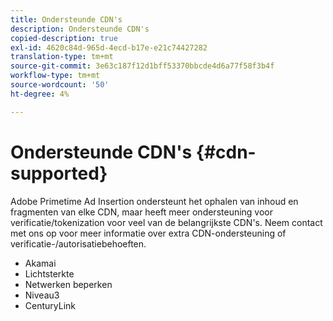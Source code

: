 ```yaml
---
title: Ondersteunde CDN's
description: Ondersteunde CDN's
copied-description: true
exl-id: 4620c84d-965d-4ecd-b17e-e21c74427282
translation-type: tm+mt
source-git-commit: 3e63c187f12d1bff53370bbcde4d6a77f58f3b4f
workflow-type: tm+mt
source-wordcount: '50'
ht-degree: 4%

---
```


# Ondersteunde CDN&#39;s {#cdn-supported}

Adobe Primetime Ad Insertion ondersteunt het ophalen van inhoud en fragmenten van elke CDN, maar heeft meer ondersteuning voor verificatie/tokenization voor veel van de belangrijkste CDN&#39;s.  Neem contact met ons op voor meer informatie over extra CDN-ondersteuning of verificatie-/autorisatiebehoeften.

* Akamai
* Lichtsterkte
* Netwerken beperken
* Niveau3
* CenturyLink
